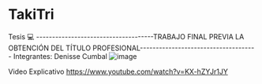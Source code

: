 # TakiTri

Tesis 💻
-------------------------------------TRABAJO FINAL PREVIA LA OBTENCIÓN DEL TÍTULO PROFESIONAL-------------------------------------
Integrantes: 
Denisse Cumbal
![image](https://user-images.githubusercontent.com/65981417/184259333-41c21f1f-7e18-4057-bb9b-eaa6e6f0ded1.png)


 
Video Explicativo
https://www.youtube.com/watch?v=KX-hZYJr1JY

